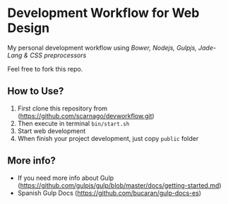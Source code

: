 # Development Workflow for Web Design

My personal development workflow using *Bower, Nodejs, Gulpjs, Jade-Lang & CSS preprocessors*

Feel free to fork this repo.


## How to Use?

1. First clone this repository from (https://github.com/scarnago/devworkflow.git)
2. Then execute in terminal `bin/start.sh`
3. Start web development
4. When finish your project development, just copy `public` folder

## More info?

* If you need more info about Gulp (https://github.com/gulpjs/gulp/blob/master/docs/getting-started.md)
* Spanish Gulp Docs (https://github.com/bucaran/gulp-docs-es)